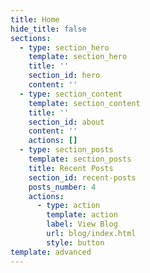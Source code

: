 ```yaml
---
title: Home
hide_title: false
sections:
  - type: section_hero
    template: section_hero
    title: ''
    section_id: hero
    content: ''
  - type: section_content
    template: section_content
    title: ''
    section_id: about
    content: ''
    actions: []
  - type: section_posts
    template: section_posts
    title: Recent Posts
    section_id: recent-posts
    posts_number: 4
    actions:
      - type: action
        template: action
        label: View Blog
        url: blog/index.html
        style: button
template: advanced
---
```

